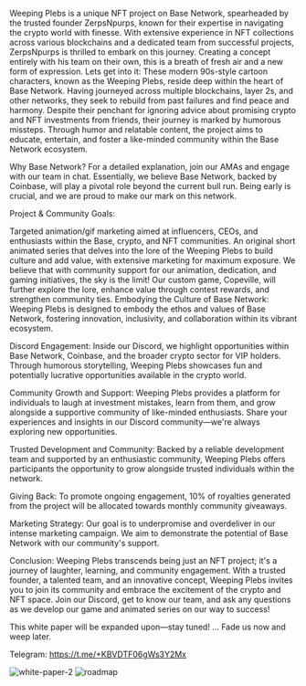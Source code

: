 Weeping Plebs is a unique NFT project on Base Network, spearheaded by the trusted founder ZerpsNpurps, known for their expertise in navigating the crypto world with finesse. With extensive experience in NFT collections across various blockchains and a dedicated team from successful projects, ZerpsNpurps is thrilled to embark on this journey. Creating a concept entirely with his team on their own, this  is a breath of fresh air and a new form of expression.
Lets get into it:
These modern 90s-style cartoon characters, known as the Weeping Plebs, reside deep within the heart of Base Network. Having journeyed across multiple blockchains, layer 2s, and other networks, they seek to rebuild from past failures and find peace and harmony. Despite their penchant for ignoring advice about promising crypto and NFT investments from friends, their journey is marked by humorous missteps. Through humor and relatable content, the project aims to educate, entertain, and foster a like-minded community within the Base Network ecosystem.

Why Base Network? For a detailed explanation, join our AMAs and engage with our team in chat. Essentially, we believe Base Network, backed by Coinbase, will play a pivotal role beyond the current bull run. Being early is crucial, and we are proud to make our mark on this network.

Project & Community Goals:

Targeted animation/gif marketing aimed at influencers, CEOs, and enthusiasts within the Base, crypto, and NFT communities.
An original short animated series that delves into the lore of the Weeping Plebs to build culture and add value, with extensive marketing for maximum exposure. We believe that with community support for our animation, dedication, and gaming initiatives, the sky is the limit!
Our custom game, Copeville, will further explore the lore, enhance value through contest rewards, and strengthen community ties.
Embodying the Culture of Base Network:
Weeping Plebs is designed to embody the ethos and values of Base Network, fostering innovation, inclusivity, and collaboration within its vibrant ecosystem.

Discord Engagement:
Inside our Discord, we highlight opportunities within Base Network, Coinbase, and the broader crypto sector for VIP holders. Through humorous storytelling, Weeping Plebs showcases fun and potentially lucrative opportunities available in the crypto world.

Community Growth and Support:
Weeping Plebs provides a platform for individuals to laugh at investment mistakes, learn from them, and grow alongside a supportive community of like-minded enthusiasts. Share your experiences and insights in our Discord community—we're always exploring new opportunities.

Trusted Development and Community: Backed by a reliable development team and supported by an enthusiastic community, Weeping Plebs offers participants the opportunity to grow alongside trusted individuals within the network.

Giving Back: To promote ongoing engagement, 10% of royalties generated from the project will be allocated towards monthly community giveaways.

Marketing Strategy:
Our goal is to underpromise and overdeliver in our intense marketing campaign. We aim to demonstrate the potential of Base Network with our community's support.

Conclusion:
Weeping Plebs transcends being just an NFT project; it's a journey of laughter, learning, and community engagement. With a trusted founder, a talented team, and an innovative concept, Weeping Plebs invites you to join its community and embrace the excitement of the crypto and NFT space. Join our Discord, get to know our team, and ask any questions as we develop our game and animated series on our way to success!

This white paper will be expanded upon—stay tuned! ... Fade us now and weep later.

Telegram: https://t.me/+KBVDTF06gWs3Y2Mx

![white-paper-2](https://github.com/WEEPINGPLEBS/WEEPING-PLEBS/assets/173321457/5e0814f1-56c7-4c75-a236-e05bdc88175c)
![roadmap](https://github.com/WEEPINGPLEBS/WEEPING-PLEBS/assets/173321457/604cdaca-a029-446f-a72d-a9b25a596b5b)
